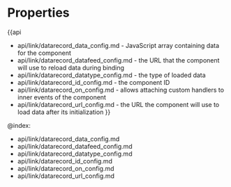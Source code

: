 Properties
==========

{{api
- api/link/datarecord_data_config.md - JavaScript array containing data for the component
- api/link/datarecord_datafeed_config.md - the URL that the component will use to reload data during binding
- api/link/datarecord_datatype_config.md - the type of loaded data
- api/link/datarecord_id_config.md - the component ID
- api/link/datarecord_on_config.md - allows attaching custom handlers to inner events of the component
- api/link/datarecord_url_config.md - the URL the component will use to load data after its initialization
}}

@index:
- api/link/datarecord_data_config.md
- api/link/datarecord_datafeed_config.md
- api/link/datarecord_datatype_config.md
- api/link/datarecord_id_config.md
- api/link/datarecord_on_config.md
- api/link/datarecord_url_config.md

